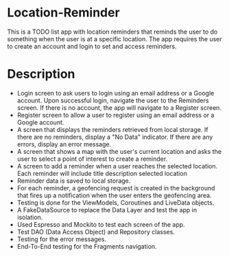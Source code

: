# Location-Reminder

This is a TODO list app with location reminders that reminds the user to do something when the user is at a specific location. 
The app requires the user to create an account and login to set and access reminders.

# Description

* Login screen to ask users to login using an email address or a Google account. Upon successful login, navigate the user to the Reminders screen. If there is no account, the app    will navigate to a Register screen.
* Register screen to allow a user to register using an email address or a Google account.
* A screen that displays the reminders retrieved from local storage. If there are no reminders, display a "No Data" indicator. If there are any errors, display an error message.
* A screen that shows a map with the user's current location and asks the user to select a point of interest to create a reminder.
* A screen to add a reminder when a user reaches the selected location. Each reminder will include
    title
    description
    selected location
* Reminder data is saved to local storage.
* For each reminder, a geofencing request is created in the background that fires up a notification when the user enters the geofencing area.
* Testing is done for the ViewModels, Coroutines and LiveData objects.
* A FakeDataSource to replace the Data Layer and test the app in isolation.
* Used Espresso and Mockito to test each screen of the app.
* Test DAO (Data Access Object) and Repository classes.
* Testing for the error messages.
* End-To-End testing for the Fragments navigation.
